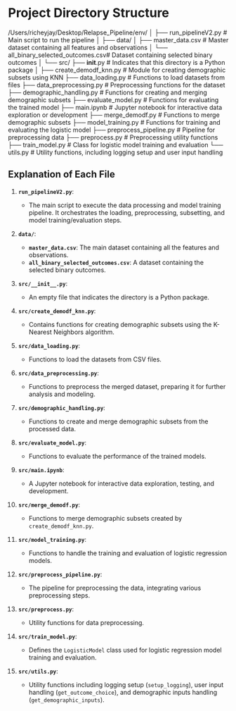 # Project Directory Structure

/Users/richeyjay/Desktop/Relapse_Pipeline/env/
│
├── run_pipelineV2.py                   # Main script to run the pipeline
│
├── data/
│   ├── master_data.csv                 # Master dataset containing all features and observations
│   └── all_binary_selected_outcomes.csv# Dataset containing selected binary outcomes
│
└── src/
    ├── __init__.py                     # Indicates that this directory is a Python package
    │
    ├── create_demodf_knn.py            # Module for creating demographic subsets using KNN
    ├── data_loading.py                 # Functions to load datasets from files
    ├── data_preprocessing.py           # Preprocessing functions for the dataset
    ├── demographic_handling.py         # Functions for creating and merging demographic subsets
    ├── evaluate_model.py               # Functions for evaluating the trained model
    ├── main.ipynb                      # Jupyter notebook for interactive data exploration or development
    ├── merge_demodf.py                 # Functions to merge demographic subsets
    ├── model_training.py               # Functions for training and evaluating the logistic model
    ├── preprocess_pipeline.py          # Pipeline for preprocessing data
    ├── preprocess.py                   # Preprocessing utility functions
    ├── train_model.py                  # Class for logistic model training and evaluation
    └── utils.py                        # Utility functions, including logging setup and user input handling



## Explanation of Each File

1. **`run_pipelineV2.py`**:
   - The main script to execute the data processing and model training pipeline. It orchestrates the loading, preprocessing, subsetting, and model training/evaluation steps.

2. **`data/`**:
   - **`master_data.csv`**: The main dataset containing all the features and observations.
   - **`all_binary_selected_outcomes.csv`**: A dataset containing the selected binary outcomes.

3. **`src/__init__.py`**:
   - An empty file that indicates the directory is a Python package.

4. **`src/create_demodf_knn.py`**:
   - Contains functions for creating demographic subsets using the K-Nearest Neighbors algorithm.

5. **`src/data_loading.py`**:
   - Functions to load the datasets from CSV files.

6. **`src/data_preprocessing.py`**:
   - Functions to preprocess the merged dataset, preparing it for further analysis and modeling.

7. **`src/demographic_handling.py`**:
   - Functions to create and merge demographic subsets from the processed data.

8. **`src/evaluate_model.py`**:
   - Functions to evaluate the performance of the trained models.

9. **`src/main.ipynb`**:
   - A Jupyter notebook for interactive data exploration, testing, and development.

10. **`src/merge_demodf.py`**:
    - Functions to merge demographic subsets created by `create_demodf_knn.py`.

11. **`src/model_training.py`**:
    - Functions to handle the training and evaluation of logistic regression models.

12. **`src/preprocess_pipeline.py`**:
    - The pipeline for preprocessing the data, integrating various preprocessing steps.

13. **`src/preprocess.py`**:
    - Utility functions for data preprocessing.

14. **`src/train_model.py`**:
    - Defines the `LogisticModel` class used for logistic regression model training and evaluation.

15. **`src/utils.py`**:
    - Utility functions including logging setup (`setup_logging`), user input handling (`get_outcome_choice`), and demographic inputs handling (`get_demographic_inputs`).

